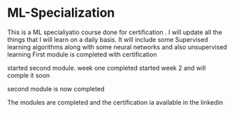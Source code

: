 # ML-Specialization

This is a ML specialiyatio course done for certification . I will update all  the things that I will learn on a daily basis.
It will include some Supervised learning algorithms along with some neural networks and also unsupervised learning
First module is completed with certification

started second module. week one completed
started week 2 and will comple it soon

second module is now completed

The modules are completed and the certification ia available in the linkedin
